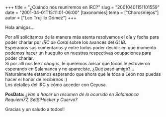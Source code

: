 +++
title = "¿Cuándo nos reuniremos en IRC?"
slug = "20010401151101559"
date = "2001-04-01T15:11:01-06:00"
[taxonomies]
tema = ["ChorosViejos"]
autor = ["Leo Trujillo Gómez"]
+++

Hola amigos...

Por allí solicitamos de la manera más atenta resolvamos el día y fecha
para poder charlar por *IRC de Coral* sobre los avances del *GLIB*.  
Esperamos sus comentarios y entre todos poder decidir en que momento
podemos hacer un huequito en nuestras respectivas ocupaciones para poder
charlar.  
Si por allí nos lee *Lobogris*, le queremos avisar que todos le
estuvieron esperando en Salamanca y no apareciste, ¿Qué pasó amigo?...
Naturalmente estamos esperando que ahora que le toca a León nos puedas
hacer el honor de recibirnos :)  
Los detalles del IRC y cómo acceder con Ceyusa.

**PosData:** *¿Van a hacer un resumen de lo ocurrido en Salamanca
Requiem77, SetSiHacker y Cuervo?*

Gracias y un saludo a todos!!

